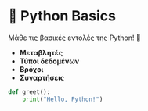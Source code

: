 # 🐍 Python Basics
Μάθε τις βασικές εντολές της Python! 🚀  
- **Μεταβλητές**
- **Τύποι δεδομένων**
- **Βρόχοι**
- **Συναρτήσεις**

```python
def greet():
    print("Hello, Python!")
